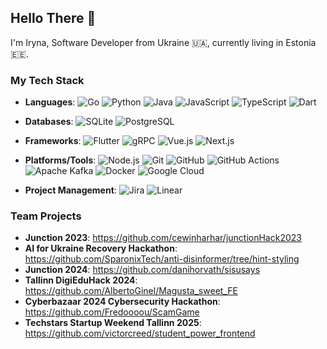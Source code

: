 ## Hello There 👋

I'm Iryna, Software Developer from Ukraine 🇺🇦, currently living in Estonia 🇪🇪.

### My Tech Stack
- **Languages**: ![Go](https://img.shields.io/badge/Go-2F4F4F?logo=go&logoColor=00ADD8)
![Python](https://img.shields.io/badge/Python-E0FFFF?logo=python&logoColor=3776AB)
![Java](https://img.shields.io/badge/Java-E0FFFF?logo=openjdk&logoColor=007396)
![JavaScript](https://img.shields.io/badge/JavaScript-2F4F4F?logo=javascript&logoColor=F7DF1E)
![TypeScript](https://img.shields.io/badge/TypeScript-E0FFFF?logo=typescript&logoColor=3178C6)
![Dart](https://img.shields.io/badge/Dart-E0FFFF?logo=dart&logoColor=0175C2)

- **Databases**: ![SQLite](https://img.shields.io/badge/SQLite-FFFACD?logo=sqlite&logoColor=003B57)
![PostgreSQL](https://img.shields.io/badge/PostgreSQL-FFFACD?logo=postgresql&logoColor=336791)
- **Frameworks**: ![Flutter](https://img.shields.io/badge/Flutter-B0E0E6?logo=flutter&logoColor=02569B)
![gRPC](https://img.shields.io/badge/gRPC-Protocol%20Buffers-D8BFD8)
![Vue.js](https://img.shields.io/badge/Vue.js-505050?logo=vuedotjs&logoColor=4FC08D)
![Next.js](https://img.shields.io/badge/Next.js-505050?logo=nextdotjs&logoColor=FFFFFF)
- **Platforms/Tools**: ![Node.js](https://img.shields.io/badge/Node-FFF8DC?logo=node&logoColor=F05032)
![Git](https://img.shields.io/badge/Git-FFF8DC?logo=git&logoColor=F05032)
![GitHub](https://img.shields.io/badge/GitHub-505050?logo=github&logoColor=FFFFFF)
![GitHub Actions](https://img.shields.io/badge/GitHub%20Actions-E0FFFF?logo=githubactions&logoColor=2088FF)
![Apache Kafka](https://img.shields.io/badge/Kafka-E0FFFF?logo=apachekafka&logoColor=231F20)
![Docker](https://img.shields.io/badge/Docker-E0FFFF?logo=docker&logoColor=2496ED)
![Google Cloud](https://img.shields.io/badge/Google%20Cloud-E0FFFF?logo=googlecloud&logoColor=4285F4)
- **Project Management**: ![Jira](https://img.shields.io/badge/Jira-FFF8DC?logo=jira&logoColor=0052CC)
![Linear](https://img.shields.io/badge/Linear-FFF8DC?logo=linear&logoColor=000000)

### Team Projects
- **Junction 2023**: https://github.com/cewinharhar/junctionHack2023
- **AI for Ukraine Recovery Hackathon**: https://github.com/SparonixTech/anti-disinformer/tree/hint-styling
- **Junction 2024**: https://github.com/danihorvath/sisusays
- **Tallinn DigiEduHack 2024**: https://github.com/AlbertoGinel/Magusta_sweet_FE
- **Cyberbazaar 2024 Cybersecurity Hackathon**: https://github.com/Fredoooou/ScamGame
- **Techstars Startup Weekend Tallinn 2025**: https://github.com/victorcreed/student_power_frontend
<!--
**veliryna/veliryna** is a ✨ _special_ ✨ repository because its `README.md` (this file) appears on your GitHub profile.

Here are some ideas to get you started:

- 🔭 I’m currently working on ...
- 🌱 I’m currently learning ...
- 👯 I’m looking to collaborate on ...
- 🤔 I’m looking for help with ...
- 💬 Ask me about ...
- 📫 How to reach me: ...
- 😄 Pronouns: ...
- ⚡ Fun fact: ...
-->
